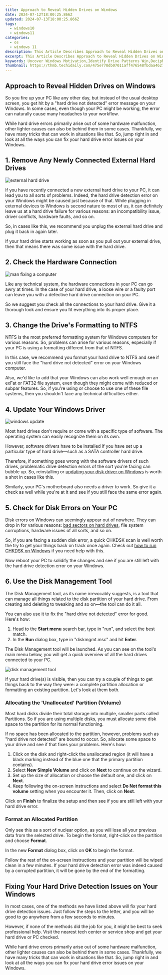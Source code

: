 ```yaml
---
title: Approach to Reveal Hidden Drives on Windows
date: 2024-07-12T18:00:25.866Z
updated: 2024-07-13T18:00:25.866Z
tags:
  - windows10
  - windows11
categories:
  - os
  - windows 11
description: This Article Describes Approach to Reveal Hidden Drives on Windows
excerpt: This Article Describes Approach to Reveal Hidden Drives on Windows
keywords: Uncover Windows Motivation,Identify Drive Patterns Win,Deciphering User Windows Goals,Expose Hidden Desires in Windows,Discovering Inner Drives on WIN,Understanding Windows Behavioral Triggers,Revealing Subconscious Windows Choices
thumbnail: https://thmb.techidaily.com/475e778db07011aff476548fbdaa46272592bc242d2a4144096bc7b432d20837.jpg
---
```


## Approach to Reveal Hidden Drives on Windows

 So you fire up your PC like any other day, but instead of the usual desktop screen, you get hit by a "hard drive not detected" error message on your Windows. In some cases, even though your PC might be working, the error can naturally cause many headaches to your workflow.

 While hard drive errors primarily arise out of some hardware malfunction, other lighter causes can also be behind them in some cases. Thankfully, we have many tricks that can work in situations like that. So, jump right in and look at all the ways you can fix your hard drive error issues on your Windows.

## 1\. Remove Any Newly Connected External Hard Drives

![external hard drive](https://static1.makeuseofimages.com/wordpress/wp-content/uploads/2023/09/external-hard-drive.jpg)

 If you have recently connected a new external hard drive to your PC, it can lead you to all sorts of problems. Indeed, the hard drive detection error on your Windows might be caused just because of that. While plugging in external devices to Windows is second nature to most of us, it can definitely leave us at a hard drive failure for various reasons: an incompatibility issue, driver conflicts, hardware faults, and so on.

 So, in cases like this, we recommend you unplug the external hard drive and plug it back in again later.

 If your hard drive starts working as soon as you pull out your external drive, then that means there was some issue with the hard drive.

## 2\. Check the Hardware Connection

![man fixing a computer](https://static1.makeuseofimages.com/wordpress/wp-content/uploads/2023/09/man-fixing-a-computer-1.jpg)

 Like any technical system, the hardware connections in your PC can go awry at times. In the case of your hard drive, a loose wire or a faulty port can leave you with a defective hard drive connection on your PC.

 So we suggest you check all the connections to your hard drive. Give it a thorough look and ensure you fit everything into its proper place.

## 3\. Change the Drive's Formatting to NTFS

 NTFS is the most preferred formatting system for Windows computers for various reasons. So, problems can arise for various reasons, especially if your PC is using a formatting different from that of NTFS.

 In this case, we recommend you format your hard drive to NTFS and see if you still face the "hard drive not detected" error on your Windows computer.

 Also, we'd like to add that your Windows can also work well enough on an exFat or FAT32 file system, even though they might come with reduced or subpar features. So, if you're using or choose to use one of these file systems, then you shouldn't face any technical difficulties either.

## 4\. Update Your Windows Driver

![windows update](https://static1.makeuseofimages.com/wordpress/wp-content/uploads/2023/09/windows-update.jpg)

 Most hard drives don't require or come with a specific type of software. The operating system can easily recognize them on its own.

 However, software drivers have to be installed if you have set up a particular type of hard drive—such as a SATA controller hard drive.

 Therefore, if something goes wrong with the software drivers of such drives, problematic drive detection errors of the sort you're facing can bubble up. So, reinstalling or [updating your disk driver on Windows](https://www.makeuseof.com/tag/find-replace-outdated-windows-drivers/) is worth a shot in cases like this.

 Similarly, your PC's motherboard also needs a driver to work. So give it a check as well while you're at it and see if you still face the same error again.

## 5\. Check for Disk Errors on Your PC

 Disk errors on Windows can seemingly appear out of nowhere. They can drop in for various reasons: [bad sectors on hard drives](https://www.makeuseof.com/tag/what-are-bad-sectors-and-how-can-you-fix-them-part-1/), file system corruptions, hardware issues of all sorts, and so on.

 So, if you are facing a sudden disk error, a quick CHKDSK scan is well worth the try to get your things back on track once again. Check out [how to run CHKDSK on Windows](https://www.makeuseof.com/sir-mini-how-to-run-chkdsk-in-windows-10/) if you need help with this.

 Now reboot your PC to solidify the changes and see if you are still left with the hard drive detection error on your Windows.

## 6\. Use the Disk Management Tool

 The Disk Management tool, as its name irrevocably suggests, is a tool that can manage all things related to the disk partition of your hard drive. From creating and deleting to tweaking and so on—the tool can do it all.

 You can also use it to fix the "hard drive not detected" error for good. Here's how:

1. Head to the **Start menu** search bar, type in "run", and select the best match.
2. In the **Run** dialog box, type in "diskmgmt.msc" and hit **Enter**.

 The Disk Management tool will be launched. As you can see on the tool's main menu below, you will get a quick overview of all the hard drives connected to your PC.

![disk management tool](https://static1.makeuseofimages.com/wordpress/wp-content/uploads/2023/09/disk-management-tool.jpg)

 If your hard drive(s) is visible, then you can try a couple of things to get things back to the way they were: a complete partition allocation or formatting an existing partition. Let's look at them both.

### Allocating the 'Unallocated' Partition (Volume)

 Most hard disks divide their total storage into multiple, smaller parts called Partitions. So if you are using multiple disks, you must allocate some disk space to the partition for its normal functioning.

 If no space has been allocated to the partition, however, problems such as "hard drive not detected" are bound to occur. So, allocate some space to your drive and see if that fixes your problems. Here's how:

1. Click on the disk and right-click the unallocated region (it will have a black marking instead of the blue one that the primary partition contains).
2. Select **New Simple Volume** and click on **Next** to continue on the wizard.
3. Set up the size of allocation or choose the default one, and click on **Next**.
4. Keep following the on-screen instructions and select **Do Not format this volume** setting when you encounter it. Then, click on **Next**.

 Click on **Finish** to finalize the setup and then see if you are still left with your hard drive error.

### Format an Allocated Partition

 Only see this as a sort of nuclear option, as you will lose all your previous data from the selected drive. To begin the format, right-click on the partition and choose **Format**.

 In the new **Format** dialog box, click on **OK** to begin the format.

 Follow the rest of the on-screen instructions and your partition will be wiped clean in a few minutes. If your hard drive detection error was indeed caused by a corrupted partition, it will be gone by the end of the formatting.

## Fixing Your Hard Drive Detection Issues on Your Windows

 In most cases, one of the methods we have listed above will fix your hard drive detection issues. Just follow the steps to the letter, and you will be good to go anywhere from a few seconds to minutes.

 However, if none of the methods did the job for you, it might be best to seek professional help. Visit the nearest tech center or service shop and get your hard drive or PC checked.

 While hard drive errors primarily arise out of some hardware malfunction, other lighter causes can also be behind them in some cases. Thankfully, we have many tricks that can work in situations like that. So, jump right in and look at all the ways you can fix your hard drive error issues on your Windows.



<ins class="adsbygoogle"
      style="display:block"
      data-ad-client="ca-pub-7571918770474297"
      data-ad-slot="8358498916"
      data-ad-format="auto"
      data-full-width-responsive="true"></ins>